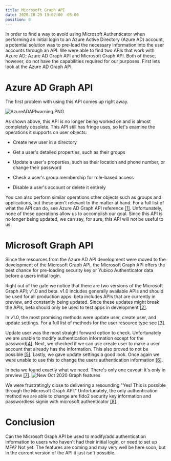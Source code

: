 ```yaml
---
title: Microsoft Graph API
date: 2020-10-29 13:02:00 -05:00
position: 0
---
```


In order to find a way to avoid using Microsoft Authenticator when performing an initial login to an Azure Active Directory (Azure AD) account, a potential solution was to pre-load the necessary information into the user accounts through an API. We were able to find two APIs that work with Azure AD; Azure AD Graph API and Microsoft Graph API. Both of these, however, do not have the capabilities required for our purposes. First lets look at the Azure AD Graph API.

# Azure AD Graph API

The first problem with using this API comes up right away.

![AzureADAPIwarning.PNG](/uploads/AzureADAPIwarning.PNG)

As shown above, this API is no longer being worked on and is almost completely obsolete. This API still has fringe uses, so let's examine the operations it supports on user objects:

* Create new user in a directory

* Get a user's detailed properties, such as their groups

* Update a user's properties, such as their location and phone number, or change their password

* Check a user's group membership for role-based access

* Disable a user's account or delete it entirely

You can also perform similar operations other objects such as groups and applications, but these aren't relevant to the matter at hand. For a full list of what the API can do, see Azure AD Graph API reference [[1]](https://docs.microsoft.com/en-us/previous-versions/azure/ad/graph/api/api-catalog). Unfortunately, none of these operations allow us to accomplish our goal. Since this API is no longer being updated, we can say, for sure, this API will not be useful to us.

# Microsoft Graph API

Since the resources from the Azure AD API development were moved to the development of the Microsoft Graph API, the Microsoft Graph API offers the best chance for pre-loading security key or Yubico Authenticator data before a users initial login.

Right out of the gate we notice that there are two versions of the Microsoft Graph API; v1.0 and beta. v1.0 includes generally available APIs and should be used for all production apps. beta includes APIs that are currently in preview, and constantly being updated. Since these updates might break the APIs, beta should only be used to test apps in development [[2]](https://docs.microsoft.com/en-us/graph/use-the-api).

In v1.0, the most promising methods were update user, create user, and update settings. For a full list of methods for the user resource type see [[3]](https://docs.microsoft.com/en-us/graph/api/resources/user?view=graph-rest-1.0). 

Update user was the most straight forward option to check. Unfortunately we are unable to modify authentication information except for the password[[4]](https://docs.microsoft.com/en-us/graph/api/user-update?view=graph-rest-1.0&tabs=http). Next, we checked if we can use create user to make a user account that already has the information. This also proved to not be possible [[5]](https://docs.microsoft.com/en-us/graph/api/user-post-users?view=graph-rest-1.0&tabs=http). Lastly, we gave update settings a good look. Once again we were unable to use this to change the users authentication information [[6]](https://docs.microsoft.com/en-us/graph/api/usersettings-update?view=graph-rest-1.0).

In beta we found exactly what we need. There's only one caveat: it's only in preview [[7]](https://docs.microsoft.com/en-us/graph/whats-new-overview). 
![New Oct 2020 Graph features](/uploads/gaph%20api%20grail.PNG)

We were frustratingly close to delivering a resounding "Yes! This is possible through the Microsoft Graph API." Unfortunately, the only authentication method we are able to change are fido2 security key information and passwordless signin with microsoft authenticator [[8]](https://docs.microsoft.com/en-us/graph/api/resources/authenticationmethodspolicies-overview?view=graph-rest-beta&preserve-view=true).

# Conclusion
Can the Microsoft Graph API be used to modify/add authentication information to users who haven't had their initial login, or need to set up MFA? Not yet. The features are coming and may very well be here soon, but in the current version of the API it just isn't possible. 